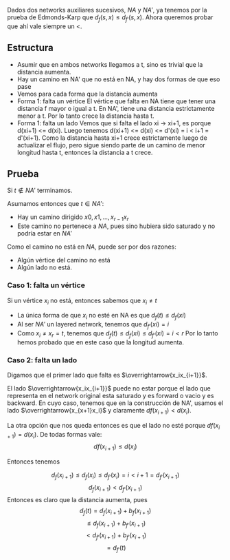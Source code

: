 Dados dos networks auxiliares sucesivos, $NA$ y $NA'$, ya tenemos por la prueba de Edmonds-Karp que $d_f(s, x) \le d_{f'}(s, x)$. Ahora queremos probar que ahí vale siempre un $\lt$.

## Estructura
- Asumir que en ambos networks llegamos a t, sino es trivial que la distancia aumenta.
- Hay un camino en NA' que no está en NA, y hay dos formas de que eso pase
- Vemos para cada forma que la distancia aumenta
- Forma 1: falta un vértice
	El vértice que falta en NA tiene que tener una distancia f mayor o igual a t.
	En NA', tiene una distancia estrictamente menor a t.
	Por lo tanto crece la distancia hasta t.
- Forma 1: falta un lado
	Vemos que si falta el lado xi -> xi+1, es porque d(xi+1) <= d(xi). Luego tenemos d(xi+1) <= d(xi) <= d'(xi) = i < i+1 = d'(xi+1). Como la distancia hasta xi+1 crece estrictamente luego de actualizar el flujo, pero sigue siendo parte de un camino de menor longitud hasta t, entonces la distancia a t crece.


## Prueba
Si $t \notin NA'$ terminamos.

Asumamos entonces que $t \in NA'$:
- Hay un camino dirigido $x0, x1,...,x_{r-1}x_r$
- Este camino no pertenece a $NA$, pues sino hubiera sido saturado y no podría estar en $NA'$

Como el camino no está en $NA$, puede ser por dos razones:
- Algún vértice del camino no está
- Algún lado no está.

### Caso 1: falta un vértice

Si un vértice $x_i$ no está, entonces sabemos que $x_i \ne t$ 
- La única forma de que $x_i$ no esté en NA es que $d_f(t) \le d_f(xi)$
- Al ser $NA'$ un layered network, tenemos que $d_{f'}(xi) = i$
- Como $x_i \ne x_r = t$, tenemos que $d_f(t) \le d_f(xi) \le d_{f'}(xi) = i < r$
Por lo tanto hemos probado que en este caso que la longitud aumenta.

### Caso 2: falta un lado

Digamos que el primer lado que falta es $\overrightarrow{x_ix_{i+1}}$.

El lado $\overrightarrow{x_ix_{i+1}}$ puede no estar porque el lado que representa en el network original esta saturado y es forward o vacio y es backward. En cuyo caso, tenemos que en la construcción de NA', usamos el lado $\overrightarrow{x_{x+1}x_i}$ y claramente $d{f}(x_{i+1}) \lt d(x_i)$.

La otra opción que nos queda entonces es que el lado no esté porque $d{f}(x_{i+1}) = d(x_i)$. 
De todas formas vale:
$$d{f}(x_{i+1}) \le d(x_i)$$

Entonces tenemos 

 $$d_f(x_{i+1}) \le d_f(x_i) \le d_{f'}(x_i) = i \lt i + 1 = d_{f'}(x_{i+1})$$
$$d_f(x_{i+1}) \lt d_{f'}(x_{i+1})$$
Entonces es claro que la distancia aumenta, pues 
$$d_f(t) = d_f(x_{i+1}) + b_{f}(x_{i+1})$$
$$ \le d_f(x_{i+1}) + b_{f'}(x_{i+1})$$
$$ \lt d_{f'}(x_{i+1}) + b_{f'}(x_{i+1})$$
$$= d_{f'}(t)$$




